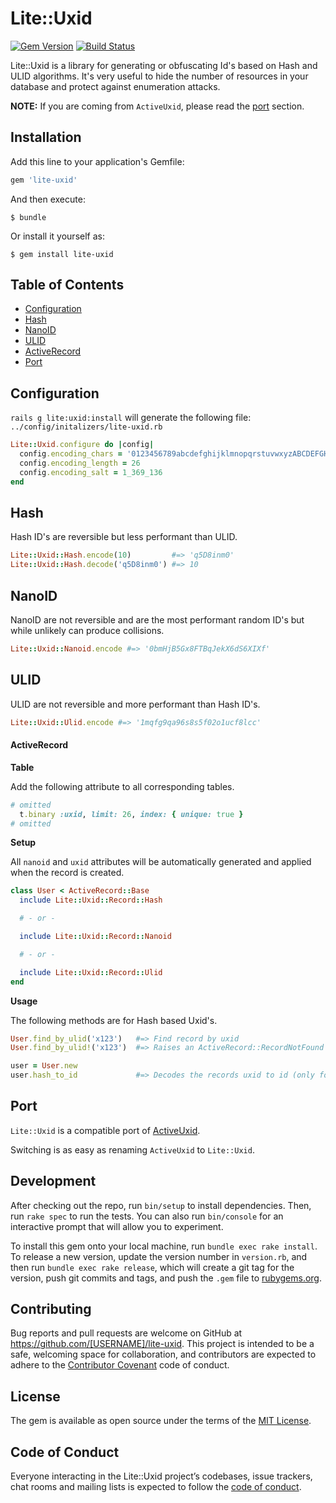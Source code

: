 # Lite::Uxid

[![Gem Version](https://badge.fury.io/rb/lite-uxid.svg)](http://badge.fury.io/rb/lite-uxid)
[![Build Status](https://travis-ci.org/drexed/lite-uxid.svg?branch=master)](https://travis-ci.org/drexed/lite-uxid)

Lite::Uxid is a library for generating or obfuscating Id's based on Hash and ULID algorithms.
It's very useful to hide the number of resources in your database and protect against enumeration attacks.

**NOTE:** If you are coming from `ActiveUxid`, please read the [port](#port) section.

## Installation

Add this line to your application's Gemfile:

```ruby
gem 'lite-uxid'
```

And then execute:

    $ bundle

Or install it yourself as:

    $ gem install lite-uxid

## Table of Contents

* [Configuration](#configuration)
* [Hash](#hash)
* [NanoID](#nanoid)
* [ULID](#ulid)
* [ActiveRecord](#active_record)
* [Port](#port)

## Configuration

`rails g lite:uxid:install` will generate the following file:
`../config/initalizers/lite-uxid.rb`

```ruby
Lite::Uxid.configure do |config|
  config.encoding_chars = '0123456789abcdefghijklmnopqrstuvwxyzABCDEFGHIJKLMNOPQRSTUVWXYZ'
  config.encoding_length = 26
  config.encoding_salt = 1_369_136
end
```

## Hash

Hash ID's are reversible but less performant than ULID.

```ruby
Lite::Uxid::Hash.encode(10)         #=> 'q5D8inm0'
Lite::Uxid::Hash.decode('q5D8inm0') #=> 10
```

## NanoID

NanoID are not reversible and are the most performant random ID's but while unlikely can produce collisions.

```ruby
Lite::Uxid::Nanoid.encode #=> '0bmHjB5Gx8FTBqJekX6dS6XIXf'
```

## ULID

ULID are not reversible and more performant than Hash ID's.

```ruby
Lite::Uxid::Ulid.encode #=> '1mqfg9qa96s8s5f02o1ucf8lcc'
```

#### ActiveRecord

**Table**

Add the following attribute to all corresponding tables.

```ruby
# omitted
  t.binary :uxid, limit: 26, index: { unique: true }
# omitted
```

**Setup**

All `nanoid` and `uxid` attributes will be automatically generated and applied when the record is created.

```ruby
class User < ActiveRecord::Base
  include Lite::Uxid::Record::Hash

  # - or -

  include Lite::Uxid::Record::Nanoid

  # - or -

  include Lite::Uxid::Record::Ulid
end
```

**Usage**

The following methods are for Hash based Uxid's.

```ruby
User.find_by_ulid('x123')   #=> Find record by uxid
User.find_by_ulid!('x123')  #=> Raises an ActiveRecord::RecordNotFound error if not found

user = User.new
user.hash_to_id             #=> Decodes the records uxid to id (only for Hash based Id's)
```

## Port

`Lite::Uxid` is a compatible port of [ActiveUxid](https://github.com/drexed/active_uxid).

Switching is as easy as renaming `ActiveUxid` to `Lite::Uxid`.

## Development

After checking out the repo, run `bin/setup` to install dependencies. Then, run `rake spec` to run the tests. You can also run `bin/console` for an interactive prompt that will allow you to experiment.

To install this gem onto your local machine, run `bundle exec rake install`. To release a new version, update the version number in `version.rb`, and then run `bundle exec rake release`, which will create a git tag for the version, push git commits and tags, and push the `.gem` file to [rubygems.org](https://rubygems.org).

## Contributing

Bug reports and pull requests are welcome on GitHub at https://github.com/[USERNAME]/lite-uxid. This project is intended to be a safe, welcoming space for collaboration, and contributors are expected to adhere to the [Contributor Covenant](http://contributor-covenant.org) code of conduct.

## License

The gem is available as open source under the terms of the [MIT License](https://opensource.org/licenses/MIT).

## Code of Conduct

Everyone interacting in the Lite::Uxid project’s codebases, issue trackers, chat rooms and mailing lists is expected to follow the [code of conduct](https://github.com/[USERNAME]/lite-uxid/blob/master/CODE_OF_CONDUCT.md).
